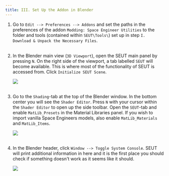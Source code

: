 ```yaml
---
title: III. Set Up the Addon in Blender
---
```

1. Go to `Edit --> Preferences --> Addons` and set the paths in the preferences of the addon `Modding: Space Engineer Utilities` to the folder and tools (contained within `SEUT\Tools\`) set up in step `I. Download & Unpack the Necessary Files`.
<br><br/>

2. In the Blender main view (`3D Viewport`), open the SEUT main panel by pressing `N`. On the right side of the viewport, a tab labelled `SEUT` will become available. This is where most of the functionality of SEUT is accessed from. Click `Initialize SEUT Scene`.
    
    ![](/modding-reference/assets/images/reference/seut/installation_10.png)
<br><br/>

1. Go to the `Shading`-tab at the top of the Blender window. In the bottom center you will see the `Shader Editor`. Press `N` with your cursor within the `Shader Editor` to open up the side toolbar. Open the `SEUT`-tab and enable `MatLib_Presets` in the Material Libraries panel. If you wish to import vanilla Space Engineers models, also enable `MatLib_Materials` and `MatLib_Items`.
    
    ![](/modding-reference/assets/images/reference/seut/installation_11.png)
<br><br/>

4. In the Blender header, click `Window --> Toggle System Console`. SEUT will print additional information in here and it is the first place you should check if something doesn't work as it seems like it should.
    
    ![](/modding-reference/assets/images/reference/seut/installation_12.png)